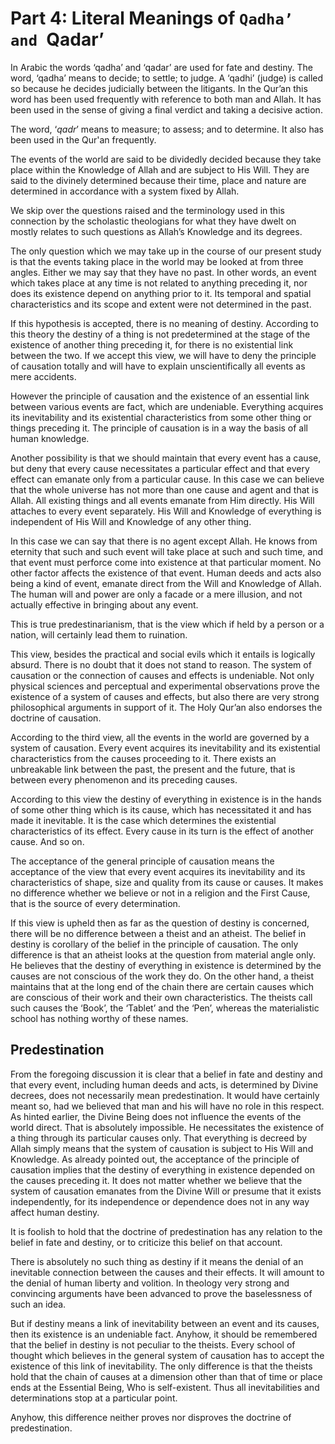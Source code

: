 Part 4: Literal Meanings of `Qadha’ and `Qadar’
===============================================

In Arabic the words ‘qadha’ and ‘qadar’ are used for fate and destiny.
The word, ‘qadha’ means to decide; to settle; to judge. A ‘qadhi’
(judge) is called so because he decides judicially between the
litigants. In the Qur’an this word has been used frequently with
reference to both man and Allah. It has been used in the sense of giving
a final verdict and taking a decisive action.

The word, ‘*qadr*’ means to measure; to assess; and to determine. It
also has been used in the Qur'an frequently.

The events of the world are said to be dividedly decided because they
take place within the Knowledge of Allah and are subject to His Will.
They are said to the divinely determined because their time, place and
nature are determined in accordance with a system fixed by Allah.

We skip over the questions raised and the terminology used in this
connection by the scholastic theologians for what they have dwelt on
mostly relates to such questions as Allah’s Knowledge and its degrees.

The only question which we may take up in the course of our present
study is that the events taking place in the world may be looked at from
three angles. Either we may say that they have no past. In other words,
an event which takes place at any time is not related to anything
preceding it, nor does its existence depend on anything prior to it. Its
temporal and spatial characteristics and its scope and extent were not
determined in the past.

If this hypothesis is accepted, there is no meaning of destiny.
According to this theory the destiny of a thing is not predetermined at
the stage of the existence of another thing preceding it, for there is
no existential link between the two. If we accept this view, we will
have to deny the principle of causation totally and will have to explain
unscientifically all events as mere accidents.

However the principle of causation and the existence of an essential
link between various events are fact, which are undeniable. Everything
acquires its inevitability and its existential characteristics from some
other thing or things preceding it. The principle of causation is in a
way the basis of all human knowledge.

Another possibility is that we should maintain that every event has a
cause, but deny that every cause necessitates a particular effect and
that every effect can emanate only from a particular cause. In this case
we can believe that the whole universe has not more than one cause and
agent and that is Allah. All existing things and all events emanate from
Him directly. His Will attaches to every event separately. His Will and
Knowledge of everything is independent of His Will and Knowledge of any
other thing.

In this case we can say that there is no agent except Allah. He knows
from eternity that such and such event will take place at such and such
time, and that event must perforce come into existence at that
particular moment. No other factor affects the existence of that event.
Human deeds and acts also being a kind of event, emanate direct from the
Will and Knowledge of Allah. The human will and power are only a facade
or a mere illusion, and not actually effective in bringing about any
event.

This is true predestinarianism, that is the view which if held by a
person or a nation, will certainly lead them to ruination.

This view, besides the practical and social evils which it entails is
logically absurd. There is no doubt that it does not stand to reason.
The system of causation or the connection of causes and effects is
undeniable. Not only physical sciences and perceptual and experimental
observations prove the existence of a system of causes and effects, but
also there are very strong philosophical arguments in support of it. The
Holy Qur’an also endorses the doctrine of causation.

According to the third view, all the events in the world are governed by
a system of causation. Every event acquires its inevitability and its
existential characteristics from the causes proceeding to it. There
exists an unbreakable link between the past, the present and the future,
that is between every phenomenon and its preceding causes.

According to this view the destiny of everything in existence is in the
hands of some other thing which is its cause, which has necessitated it
and has made it inevitable. It is the case which determines the
existential characteristics of its effect. Every cause in its turn is
the effect of another cause. And so on.

The acceptance of the general principle of causation means the
acceptance of the view that every event acquires its inevitability and
its characteristics of shape, size and quality from its cause or causes.
It makes no difference whether we believe or not in a religion and the
First Cause, that is the source of every determination.

If this view is upheld then as far as the question of destiny is
concerned, there will be no difference between a theist and an atheist.
The belief in destiny is corollary of the belief in the principle of
causation. The only difference is that an atheist looks at the question
from material angle only. He believes that the destiny of everything in
existence is determined by the causes are not conscious of the work they
do. On the other hand, a theist maintains that at the long end of the
chain there are certain causes which are conscious of their work and
their own characteristics. The theists call such causes the ‘Book’, the
‘Tablet’ and the ‘Pen’, whereas the materialistic school has nothing
worthy of these names.

Predestination
--------------

From the foregoing discussion it is clear that a belief in fate and
destiny and that every event, including human deeds and acts, is
determined by Divine decrees, does not necessarily mean predestination.
It would have certainly meant so, had we believed that man and his will
have no role in this respect. As hinted earlier, the Divine Being does
not influence the events of the world direct. That is absolutely
impossible. He necessitates the existence of a thing through its
particular causes only. That everything is decreed by Allah simply means
that the system of causation is subject to His Will and Knowledge. As
already pointed out, the acceptance of the principle of causation
implies that the destiny of everything in existence depended on the
causes preceding it. It does not matter whether we believe that the
system of causation emanates from the Divine Will or presume that it
exists independently, for its independence or dependence does not in any
way affect human destiny.

It is foolish to hold that the doctrine of predestination has any
relation to the belief in fate and destiny, or to criticize this belief
on that account.

There is absolutely no such thing as destiny if it means the denial of
an inevitable connection between the causes and their effects. It will
amount to the denial of human liberty and volition. In theology very
strong and convincing arguments have been advanced to prove the
baselessness of such an idea.

But if destiny means a link of inevitability between an event and its
causes, then its existence is an undeniable fact. Anyhow, it should be
remembered that the belief in destiny is not peculiar to the theists.
Every school of thought which believes in the general system of
causation has to accept the existence of this link of inevitability. The
only difference is that the theists hold that the chain of causes at a
dimension other than that of time or place ends at the Essential Being,
Who is self-existent. Thus all inevitabilities and determinations stop
at a particular point.

Anyhow, this difference neither proves nor disproves the doctrine of
predestination.


